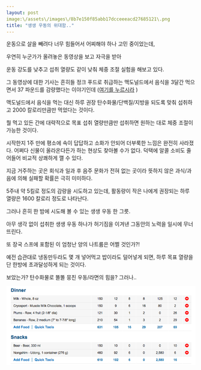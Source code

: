 ```yaml
---
layout: post
image:\/assets\/images\/8b7e150f85abb17dcceeeacd27685121\.png
title: "생생 우동의 위대함.."
---
```



운동으로 살을 빼려다 너무 힘들어서 어찌해야 하나 고민 중이었는데,




우연히 누군가가 올려놓은 동영상을 보고 자극을 받아 




운동 강도를 낮추고 섭취 열량도 같이 낮춰 체중 조절 실험을 해보고 있다. 




그 동영상에 대한 기사는 흔히들 정크 푸드로 취급하는 맥도널드에서 음식을 3달간 먹으면서 37 파운드를 감량했다는 이야기인데 ([여기를 누르시라](http://www.usatoday.com/story/money/business/2014/01/06/mcdonalds-nutrition-fast-food-mcdonalds-menu/4339395/)
)




맥도널드에서 음식을 먹는 대신 하루 권장 탄수화물/단백질/지방을 되도록 맞춰 섭취하고 2000 칼로리만큼만 먹었다는 것이다.




뭘 먹고 있든 간에 대략적으로 목표 섭취 열량만큼만 섭취하면 원하는 대로 체중 조절이 가능한 것이다.




시작한지 1주 만에 평소에 속이 답답하고 소화가 안되어 더부룩한 느낌은 완전히 사라졌다. 어쩌다 신물이 올라온다든가 하는 현상도 찾아볼 수가 없다. 덕택에 알콜 소비도 줄어들어 비교적 상쾌하게 깰 수 있다.




지금 거주하는 곳은 회식과 일과 후 음주 문화가 전혀 없는 곳이라 뜻하지 않은 과식/과음에 의해 실패할 확률은 극히 미미하다.




5주내 약 5킬로 정도의 감량을 시도하고 있는데, 활동량이 작은 나에게 권장되는 하루 열량은 1600 칼로리 정도로 나타난다.




그러나 흔히 한 밤에 시도해 볼 수 있는 생생 우동 한 그릇.




아무 생각 없이 섭취한 생생 우동 하나가 허기짐을 이겨낸 그동안의 노력을 일시에 무너뜨린다. 




또 장국 스프에 포함된 이 엄청난 양의 나트륨은 어쩔 것인가?!




예전 습관대로 냉동만두라도 몇 개 넣어먹고 밥이라도 덜어넣게 되면, 하루 목표 열량을 단 한방에 초과달성하게 되는 것이다.




보았는가? 탄수화물로 똘똘 뭉친 우동/라면의 힘을? 그러나..






![image](/assets/images/8b7e150f85abb17dcceeeacd27685121.png)








